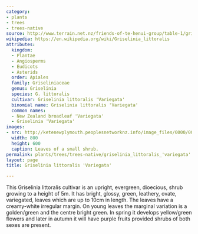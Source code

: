 ```yaml
---
category:
- plants
- trees
- trees-native
source: http://www.terrain.net.nz/friends-of-te-henui-group/table-1/griselinia-littoralis-variegata.html
wikipedia: https://en.wikipedia.org/wiki/Griselinia_littoralis
attributes:
  kingdom:
  - Plantae
  - Angiosperms
  - Eudicots
  - Asterids
  order: Apiales
  family: Griseliniaceae
  genus: Griselinia
  species: G. littoralis
  cultivar: Griselinia littoralis 'Variegata'
  binomial name: Griselinia littoralis 'Variegata'
  common names:
  - New Zealand broadleaf 'Variegata'
  - Griselinia 'Variegata'
images:
- src: http://ketenewplymouth.peoplesnetworknz.info/image_files/0000/0007/8709/Griselina_littoralis_variegata.JPG
  width: 800
  height: 600
  caption: Leaves of a small shrub.
permalink: plants/trees/trees-native/griselinia_littoralis_'variegata'.html
layout: page
title: Griselinia littoralis 'Variegata'

---
```

This Griselinia littoralis cultivar is an upright, evergreen, dioecious, shrub growing to a height of 5m. It has bright, glossy, green, leathery, ovate, variegated, leaves which are up to 10cm in length. The leaves have a creamy-white irregular margin. On young leaves the marginal variation is a golden/green and the centre bright green. In spring it develops yellow/green flowers and later in autumn it will have purple fruits provided shrubs of both sexes are present.

